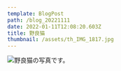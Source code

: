 ```yaml
---
template: BlogPost
path: /blog_20221111
date: 2022-01-11T12:08:20.603Z
title: 野良猫
thumbnail: /assets/th_IMG_1817.jpg
---
```

![野良猫の写真です。]()
